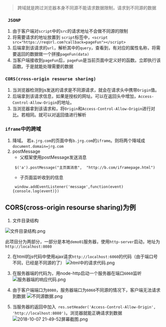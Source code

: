 > 跨域就是跨过浏览器本身不同源不能请求数据限制，请求到不同源的数据
 
### ` JSONP`
1. 由于客户端对`script`中的`src`的请求地址不会做不同源的限制
2. 将需要请求的地址放置到 `script`标签中，`<script src="https://reqUrl.com?callback=pageFun"></script>`
3. 后端拿到该请求的`url`，解析其中的`query`，查看到，有对应的属性名称，将需要返回的数据做一个拼接`pageFun(data)`
4. 当客户端接收到`pageFun`后，`pageFun`是当前页面中定义好的函数。立即执行该函数。于是就能处理需要的数据

### `CORS(cross-origin resourse sharing)`
1. 当浏览器检测到js发送的请求是不同源请求，就会在请求头中携带`Origin`值。
2. 后端拿到该请求信息，如果是授权的网址。可以在返回头中增加，`Access-Control-Allow-Origin`的地址。
3. 当浏览器拿到该请求和，将`Origin`和`Access-Control-Allow-Origin`进行对比。若相同。就可以对返回值进行解析

### `iframe`中的跨域
1. 降域。
若`a.jrg.com`的页面中有`b.jrg.com`的`iframe`。则将两个降域成 `document.domain=jrg.com`
2. postMessage
   - 父框架使用postMessage发送消息
   ```
    $('a').postMessage("主页面消息",  "http://b.com/iframepage.html")
   ```
   - 子页面监听收到的信息
   ```
    window.addEventListener('message',function(event){console.log(event)})
   ```
## CORS(cross-origin resourse sharing)为例
1. 文件目录结构

![文件目录结构.png](https://i.loli.net/2018/10/07/5bba0c9a2a7dc.png)

此项目分为两部分，一部分是本地`demo01`服务器，使用`http-server`启动，地址为`http://localhost:8080`

2. 在html的js代码中使用ajax请求`http://localhost:6060`的代码（由于端口号不同，已经是不同源的了）
![html中的请求代码.png](https://i.loli.net/2018/10/07/5bba0d33dbe91.png)

3. 在服务器端的代码为，用node-http启动一个服务器在端口`6060`监听
![服务器端的响应代码.png](https://i.loli.net/2018/10/07/5bba0dbfb5ff7.png)

4. 由于客户端端口为`8080`，服务器端口为`6060`不同源的情况下，客户端无法请求到数据
![不同源数据.png](https://i.loli.net/2018/10/07/5bba0e6a18b9f.png)

5. 当服务器的返回中加入` res.setHeader('Access-Control-Allow-Origin', 'http://localhost:8080')`。浏览器就能正确请求到数据
![2018-10-07 21-49-52屏幕截图.png](https://i.loli.net/2018/10/07/5bba0f0dc8702.png)

